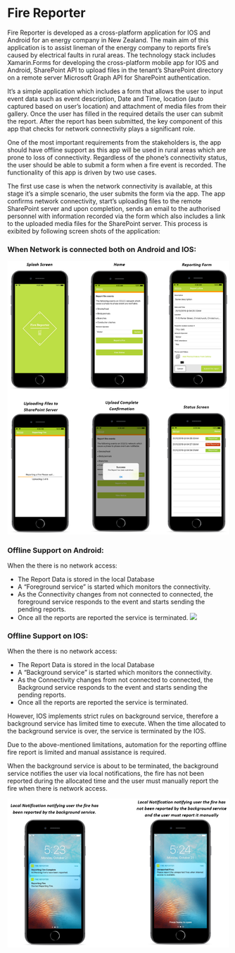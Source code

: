 # Fire Reporter

Fire Reporter is developed as a cross-platform application for IOS and Android for an energy company in New Zealand. The main aim of this application is to assist lineman of the energy company to reports fire’s caused by electrical faults in rural areas. The technology stack includes Xamarin.Forms for developing the cross-platform mobile app for IOS and Android, SharePoint API to upload files in the tenant’s SharePoint directory on a remote server Microsoft Graph API for SharePoint authentication.

It’s a simple application which includes a form that allows the user to input event data such as event description, Date and Time, location (auto captured based on user’s location) and attachment of media files from their gallery. Once the user has filled in the required details the user can submit the report. After the report has been submitted, the key component of this app that checks for network connectivity plays a significant role.

One of the most important requirements from the stakeholders is, the app should have offline support as this app will be used in rural areas which are prone to loss of connectivity. Regardless of the phone’s connectivity status, the user should be able to submit a form when a fire event is recorded. The functionality of this app is driven by two use cases.

The first use case is when the network connectivity is available, at this stage it’s a simple scenario, the user submits the form via the app. The app confirms network connectivity, start’s uploading files to the remote SharePoint server and upon completion, sends an email to the authorised personnel with information recorded via the form which also includes a link to the uploaded media files for the SharePoint server. This process is exibited by following screen shots of the application:

### When Network is connected both on Android and IOS:
![](ReadMeImages/FireReporter-Connectivity_Available.png)

### Offline Support on Android:
When the there is no network access:
* The Report Data is stored in the local Database
* A “Foreground service” is started which monitors the connectivity.
* As the Connectivity changes from not connected to connected, the foreground service responds to the event and starts sending the pending reports.
* Once all the reports are reported the service is terminated.
![](ReadMeImages/FireReporter-Connectivity_NotAvailable_Andriod.png)

### Offline Support on IOS:
When the there is no network access:
* The Report Data is stored in the local Database
* A “Background service” is started which monitors the connectivity.
* As the Connectivity changes from not connected to connected, the Background service responds to the event and starts sending the pending reports.
* Once all the reports are reported the service is terminated.

However, IOS implements strict rules on background service, therefore a background service has limited time to execute. When the time allocated to the background service is over, the service is terminated by the IOS.

Due to the above-mentioned limitations, automation for the reporting offline fire report is limited and manual assistance is required.

When the background service is about to be terminated, the background service notifies the user via local notifications, the fire has not been reported during the allocated time and the user must manually report the fire when there is network access.

![](ReadMeImages/FireReporter-Connectivity_NotAvailable_IOS.png)
